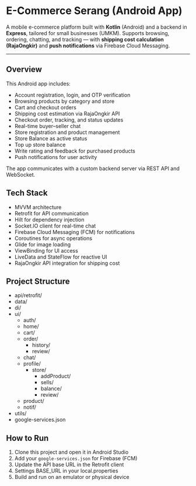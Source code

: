 # E-Commerce Serang (Android App)

A mobile e-commerce platform built with **Kotlin** (Android) and a backend in **Express**, tailored for small businesses (UMKM). Supports browsing, ordering, chatting, and tracking — with **shipping cost calculation (RajaOngkir)** and **push notifications** via Firebase Cloud Messaging.

---

## Overview

This Android app includes:

- Account registration, login, and OTP verification
- Browsing products by category and store
- Cart and checkout orders
- Shipping cost estimation via RajaOngkir API
- Checkout order, tracking, and status updates
- Real-time buyer–seller chat
- Store registration and product management
- Store Balance as active status
- Top up store balance
- Write rating and feedback for purchased products
- Push notifications for user activity

The app communicates with a custom backend server via REST API and WebSocket.

## Tech Stack
- MVVM architecture
- Retrofit for API communication
- Hilt for dependency injection
- Socket.IO client for real-time chat
- Firebase Cloud Messaging (FCM) for notifications
- Coroutines for async operations
- Glide for image loading
- ViewBinding for UI access
- LiveData and StateFlow for reactive UI
- RajaOngkir API integration for shipping cost

## Project Structure
  - api/retrofit/  
  - data/   
  - di/   
  - ui/  
    - auth/  
    - home/ 
    - cart/ 
    - order/  
      - history/
      - review/
    - chat/ 
    - profile/
      - store/
        - addProduct/
        - sells/
        - balance/
        - review/
    - product/ 
    - notif/  
  - utils/ 
  - google-services.json 

## How to Run

1. Clone this project and open it in Android Studio
2. Add your `google-services.json` for Firebase (FCM)
3. Update the API base URL in the Retrofit client
5. Settings BASE_URL in your local.properties
4. Build and run on an emulator or physical device


